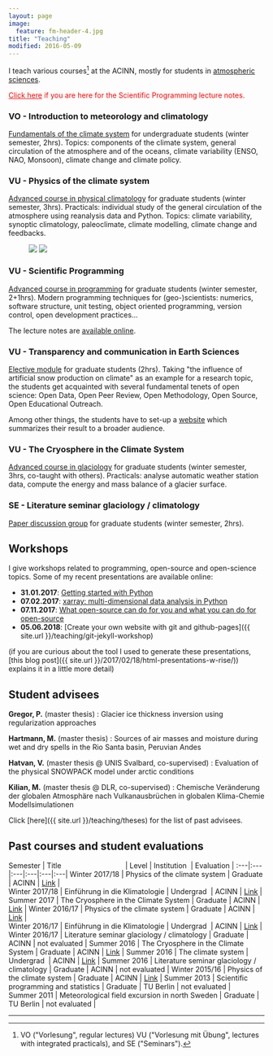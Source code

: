 ```yaml
---
layout: page
image:
  feature: fm-header-4.jpg
title: "Teaching"
modified: 2016-05-09
---
```


I teach various courses[^1] at the ACINN, mostly for students
in [atmospheric sciences](http://acinn.uibk.ac.at/education-imgi).

<a href="http://fabienmaussion.info/scientific_programming"  style="color:red"> Click here</a> <font color="red">if you are here for the Scientific Programming lecture notes.</font>

[^1]: VO ("Vorlesung", regular lectures) VU ("Vorlesung mit Übung", lectures with integrated practicals), and SE ("Seminars").

### VO - Introduction to meteorology and climatology

[Fundamentals of the climate system](https://orawww.uibk.ac.at/public/lfuonline_lv.details?sem_id_in=16W&lvnr_id_in=707606)
for undergraduate students (winter semester, 2hrs). Topics: components of the
climate system, general circulation of the atmosphere and of the oceans,
climate variability (ENSO, NAO, Monsoon), climate change and climate policy.


### VU - Physics of the climate system

[Advanced course in physical climatology](https://orawww.uibk.ac.at/public/lfuonline_lv.details?sem_id_in=15W&lvnr_id_in=707712)
for graduate students (winter semester, 3hrs). Practicals: individual
study of the general circulation of the atmosphere using reanalysis data and
Python.
Topics: climate variability, synoptic climatology, paleoclimate, climate modelling,
climate change and feedbacks.

<figure class="half">
    <a href="/images/teaching/era-temp.jpg"><img src="/images/teaching/era-temp.jpg"></a>
    <a href="/images/teaching/era-ek.jpg"><img src="/images/teaching/era-ek.jpg"></a>
</figure>


### VU - Scientific Programming

[Advanced course in programming](https://orawww.uibk.ac.at/public/lfuonline_lv.details?sem_id_in=18S&lvnr_id_in=707716)
for graduate students (winter semester, 2+1hrs). Modern programming techniques for (geo-)scientists:
numerics, software structure, unit testing, object oriented programming, version control, open development practices...

The lecture notes are [available online](http://fabienmaussion.info/scientific_programming/).


### VU - Transparency and communication in Earth Sciences

[Elective module](https://orawww.uibk.ac.at/public/lfuonline_lv.details?sem_id_in=18S&lvnr_id_in=707823)
for graduate students (2hrs). Taking "the influence of artificial snow production on climate" as an example for a research topic,
the students get acquainted with several
fundamental tenets of open science: Open Data, Open Peer Review, Open Methodology, Open Source, Open Educational Outreach.

Among other things, the students have to set-up a [website](https://transparency-lecture.github.io) which
summarizes their result to a broader audience.

### VU - The Cryosphere in the Climate System

[Advanced course in glaciology](https://orawww.uibk.ac.at/public/lfuonline_lv.details?sem_id_in=16S&lvnr_id_in=707711)
for graduate students (winter semester, 3hrs, co-taught with others).
Practicals: analyse automatic weather station data, compute the energy and mass
balance of a glacier surface.


### SE - Literature seminar glaciology / climatology

[Paper discussion group](https://acinn-litsem.github.io/)
for graduate students (winter semester, 2hrs).


## Workshops

I give workshops related to programming, open-source and open-science
topics. Some of my recent presentations are available online:

- **31.01.2017**: [Getting started with Python](http://fabienmaussion.info/acinn_python_workshop/)
- **07.02.2017**: [xarray: multi-dimensional data analysis in Python](http://fabienmaussion.info/acinn_xarray_workshop)
- **07.11.2017**: [What open-source can do for you and what you can do for open-source](http://fabienmaussion.info/acinn_pres_os)
- **05.06.2018**: [Create your own website with git and github-pages]({{ site.url }}/teaching/git-jekyll-workshop)

(if you are curious about the tool I used to generate these presentations,
[this blog post]({{ site.url }}/2017/02/18/html-presentations-w-rise/))
explains it in a little more detail)

## Student advisees

**Gregor, P.** (master thesis)
: Glacier ice thickness inversion using regularization approaches

**Hartmann, M.** (master thesis)
: Sources of air masses and moisture during wet and dry spells in the Rio Santa
  basin, Peruvian Andes

**Hatvan, V.** (master thesis @ UNIS Svalbard, co-supervised)
: Evaluation of the physical SNOWPACK model under arctic conditions

**Kilian, M.** (master thesis @ DLR, co-supervised)
: Chemische Veränderung der globalen Atmosphäre nach Vulkanausbrüchen in globalen Klima-Chemie Modellsimulationen

Click [here]({{ site.url }}/teaching/theses) for the list of past advisees.

## Past courses and student evaluations

Semester | Title&nbsp;&nbsp;&nbsp;&nbsp;&nbsp;&nbsp;&nbsp;&nbsp;&nbsp;&nbsp;&nbsp;&nbsp;&nbsp;&nbsp;&nbsp;&nbsp;&nbsp;&nbsp;&nbsp;&nbsp;&nbsp;&nbsp;&nbsp;&nbsp;&nbsp;&nbsp;&nbsp;&nbsp;&nbsp;&nbsp;&nbsp; | Level | Institution&nbsp; | Evaluation |
:---|:---|:---|:---|:---|:---|
Winter 2017/18 | Physics of the climate system | Graduate | ACINN | [<i class="fa fa-file-pdf-o" aria-hidden="true"></i> Link](/images/teaching/eval/2017WS_PhyClim.pdf) |  
Winter 2017/18 | Einführung in die Klimatologie | Undergrad&nbsp; | ACINN | [<i class="fa fa-file-pdf-o" aria-hidden="true"></i> Link](/images/teaching/eval/2017WS_EKlim.pdf) |
Summer 2017 | The Cryosphere in the Climate System | Graduate | ACINN | [<i class="fa fa-file-pdf-o" aria-hidden="true"></i> Link](/images/teaching/eval/2017SS_Cryo.pdf) |
Winter 2016/17 | Physics of the climate system | Graduate | ACINN | [<i class="fa fa-file-pdf-o" aria-hidden="true"></i> Link](/images/teaching/eval/2016WS_PhyClim.pdf) |  
Winter 2016/17 | Einführung in die Klimatologie | Undergrad&nbsp; | ACINN | [<i class="fa fa-file-pdf-o" aria-hidden="true"></i> Link](/images/teaching/eval/2016WS_EKlim.pdf) |  
Winter 2016/17 | Literature seminar glaciology / climatology | Graduate | ACINN | not evaluated |
Summer 2016 | The Cryosphere in the Climate System | Graduate | ACINN | [<i class="fa fa-file-pdf-o" aria-hidden="true"></i> Link](/images/teaching/eval/2016SS_Cryo.pdf) |
Summer 2016 | The climate system | Undergrad&nbsp; | ACINN | [<i class="fa fa-file-pdf-o" aria-hidden="true"></i> Link](/images/teaching/eval/2016SS_Klima.pdf) |
Summer 2016 | Literature seminar glaciology / climatology | Graduate | ACINN | not evaluated |
Winter 2015/16 | Physics of the climate system | Graduate | ACINN | [<i class="fa fa-file-pdf-o" aria-hidden="true"></i> Link](/images/teaching/eval/2015WS_PhyClim.pdf) |
Summer 2013 | Scientific programming and statistics | Graduate | TU Berlin | not evaluated |  
Summer 2011 | Meteorological field excursion in north Sweden | Graduate | TU Berlin | not evaluated |

<hr />
